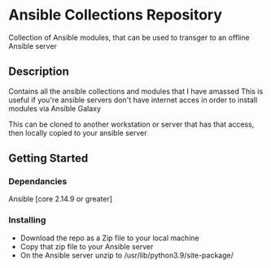 # Ansible Collections Repository
Collection of Ansible modules, that can be used to transger to an offline Ansible server

## Description

Contains all the ansible collections and modules that I have amassed
This is useful if you're ansible servers don't have internet acces in order to install modules via Ansible Galaxy

This can be cloned to another workstation or server that has that access, then locally copied to your ansible server

## Getting Started

### Dependancies
Ansible [core 2.14.9 or greater]

### Installing

* Download the repo as a Zip file to your local machine
* Copy that zip file to your Ansible server
* On the Ansible server unzip to /usr/lib/python3.9/site-package/

